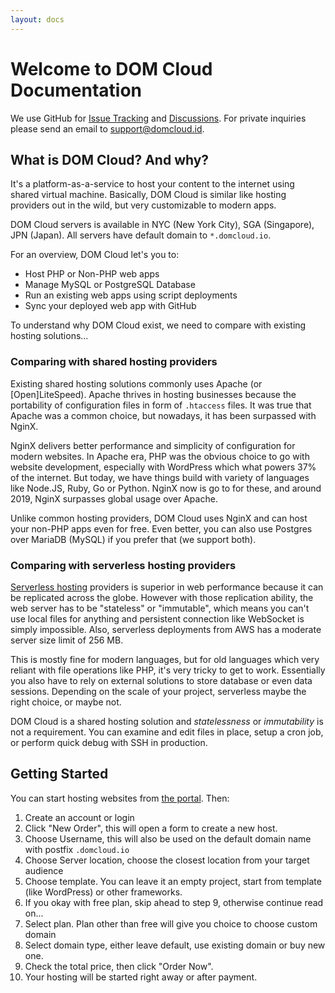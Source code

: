 ```yaml
---
layout: docs
---
```


# Welcome to DOM Cloud Documentation

We use GitHub for [Issue Tracking](https://github.com/domcloud/domcloud-io/issues) and [Discussions](https://github.com/domcloud/domcloud-io/discussions). For private inquiries please send an email to [support@domcloud.id](mailto:support@domcloud.id).

## What is DOM Cloud? And why?

It's a platform-as-a-service to host your content to the internet using shared virtual machine. Basically, DOM Cloud is similar like hosting providers out in the wild, but very customizable to modern apps.

DOM Cloud servers is available in NYC (New York City), SGA (Singapore), JPN (Japan). All servers have default domain to `*.domcloud.io`.

For an overview, DOM Cloud let's you to:

+ Host PHP or Non-PHP web apps
+ Manage MySQL or PostgreSQL Database
+ Run an existing web apps using script deployments
+ Sync your deployed web app with GitHub

To understand why DOM Cloud exist, we need to compare with existing hosting solutions...


### Comparing with shared hosting providers

Existing shared hosting solutions commonly uses Apache (or \[Open\]LiteSpeed). Apache thrives in hosting businesses because the portability of configuration files in form of `.htaccess` files. It was true that Apache was a common choice, but nowadays, it has been surpassed with NginX.

NginX delivers better performance and simplicity of configuration for modern websites. In Apache era, PHP was the obvious choice to go with website development, especially with WordPress which what powers 37% of the internet. But today, we have things build with variety of languages like Node.JS, Ruby, Go or Python. NginX now is go to for these, and around 2019, NginX surpasses global usage over Apache.

Unlike common hosting providers, DOM Cloud uses NginX and can host your non-PHP apps even for free. Even better, you can also use Postgres over MariaDB (MySQL) if you prefer that (we support both).

### Comparing with serverless hosting providers

[Serverless hosting](https://en.wikipedia.org/wiki/Serverless_computing) providers is superior in web performance because it can be replicated across the globe. However with those replication ability, the web server has to be "stateless" or "immutable", which means you can't use local files for anything and persistent connection like WebSocket is simply impossible. Also, serverless deployments from AWS has a moderate server size limit of 256 MB.

This is mostly fine for modern languages, but for old languages which very reliant with file operations like PHP, it's very tricky to get to work. Essentially you also have to rely on external solutions to store database or even data sessions. Depending on the scale of your project, serverless maybe the right choice, or maybe not.

DOM Cloud is a shared hosting solution and *statelessness* or *immutability* is not a requirement. You can examine and edit files in place, setup a cron job, or perform quick debug with SSH in production.

## Getting Started

You can start hosting websites from [the portal](https://portal.domcloud.id/en/login). Then:

1. Create an account or login
2. Click "New Order", this will open a form to create a new host.
3. Choose Username, this will also be used on the default domain name with postfix `.domcloud.io`
4. Choose Server location, choose the closest location from your target audience
5. Choose template. You can leave it an empty project, start from template (like WordPress) or other frameworks.
6. If you okay with free plan, skip ahead to step 9, otherwise continue read on...
7. Select plan. Plan other than free will give you choice to choose custom domain
8. Select domain type, either leave default, use existing domain or buy new one.
9. Check the total price, then click "Order Now".
10. Your hosting will be started right away or after payment.

